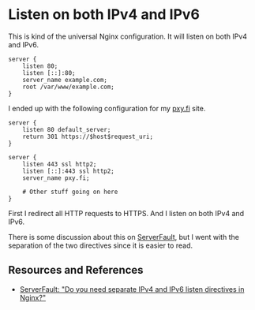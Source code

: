 # Listen on both IPv4 and IPv6

This is kind of the universal Nginx configuration. It will listen on both IPv4 and IPv6.

```nginx
server {
    listen 80;
    listen [::]:80;
    server_name example.com;
    root /var/www/example.com;
}
```

I ended up with the following configuration for my [pxy.fi](https://pxy.fi) site.

```nginx
server {
    listen 80 default_server;
    return 301 https://$host$request_uri;
}

server {
    listen 443 ssl http2;
    listen [::]:443 ssl http2;
    server_name pxy.fi;

    # Other stuff going on here
}
```

First I redirect all HTTP requests to HTTPS. And I listen on both IPv4 and IPv6.

There is some discussion about this on [ServerFault](https://serverfault.com/questions/638367/do-you-need-separate-ipv4-and-ipv6-listen-directives-in-nginx), but I went with the separation of the two directives since it is easier to read.

## Resources and References

- [ServerFault: "Do you need separate IPv4 and IPv6 listen directives in Nginx?"](https://serverfault.com/questions/638367/do-you-need-separate-ipv4-and-ipv6-listen-directives-in-nginx)
